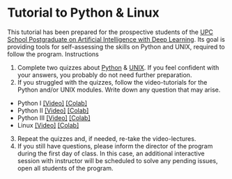# Tutorial to  Python &amp; Linux


This tutorial has been prepared for the prospective students of the [UPC School Postgraduate on Artificial Intelligence with Deep Learning][UPCschool]. Its goal is providing tools for self-assessing the skills on Python and UNIX, required to follow the program.
Instructions

[UPCschool]: https://www.talent.upc.edu/ing/estudis/formacio/curs/310400/postgraduate-course-artificial-intelligence-deep-learning/

1. Complete two quizzes about [Python][quiz-python] & [UNIX][quiz-unix]. If you feel confident with your answers, you probably do not need further preparation.
2. If you struggled with the quizzes,  follow the video-tutorials for the Python and/or UNIX modules.  Write down any question that may arise.
* Python I [[Video]][video-1] [[Colab]][colab-1]
* Python II [[Video]][video-2] [[Colab]][colab-2]
* Python III [[Video]][video-3] [[Colab]][colab-3]
* Linux [[Video]][video-4] [[Colab]][colab-4]
3. Repeat the quizzes and, if needed, re-take the video-lectures.
4. If you still have questions, please inform the director of the program during the first day of class. In this case, an additional interactive session with instructor will be scheduled to solve any pending issues, open all students of the program.

[quiz-python]: https://docs.google.com/forms/d/e/1FAIpQLSflH9Sd8VGo2MviEw9XUFYPMrMgjgLS_2ZzuP9XMqLHE8C-7g/viewform?usp=sf_link
[quiz-unix]: https://docs.google.com/forms/d/e/1FAIpQLSfBWflcS81xXPQlvwjM6YWlymLNYLi-8uQ1a0qM1Pgm414cQg/viewform?usp=sf_link

[colab-1]: https://colab.research.google.com/github/upcschool-ai/tutorial-python-unix/blob/main/notebooks/tutorial_python_1.ipynb
[colab-2]: https://colab.research.google.com/github/upcschool-ai/tutorial-python-unix/blob/main/notebooks/tutorial_python_2.ipynb
[colab-3]: https://colab.research.google.com/github/upcschool-ai/tutorial-python-unix/blob/main/notebooks/tutorial_python_3.ipynb
[colab-4]: https://colab.research.google.com/github/upcschool-ai/tutorial-python-unix/blob/main/notebooks/tutorial_linux_cli.ipynb

[video-1]: https://youtu.be/wEAkk_ycm4o
[video-2]: https://youtu.be/civb1rgEqMM
[video-3]: https://youtu.be/zpaC53et-W8
[video-4]: https://youtu.be/wBOOVG6wW1Y
